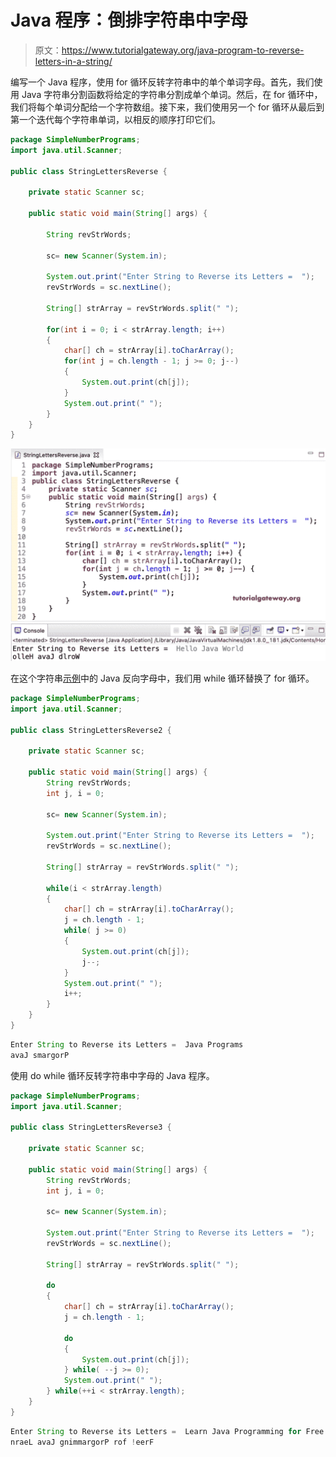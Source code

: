 # Java 程序：倒排字符串中字母

> 原文：<https://www.tutorialgateway.org/java-program-to-reverse-letters-in-a-string/>

编写一个 Java 程序，使用 for 循环反转字符串中的单个单词字母。首先，我们使用 Java 字符串分割函数将给定的字符串分割成单个单词。然后，在 for 循环中，我们将每个单词分配给一个字符数组。接下来，我们使用另一个 for 循环从最后到第一个迭代每个字符串单词，以相反的顺序打印它们。

```java
package SimpleNumberPrograms;
import java.util.Scanner;

public class StringLettersReverse {

	private static Scanner sc;

	public static void main(String[] args) {

		String revStrWords;

		sc= new Scanner(System.in);

		System.out.print("Enter String to Reverse its Letters =  ");
		revStrWords = sc.nextLine();

		String[] strArray = revStrWords.split(" ");

		for(int i = 0; i < strArray.length; i++) 
		{
			char[] ch = strArray[i].toCharArray();
			for(int j = ch.length - 1; j >= 0; j--) 
			{
				System.out.print(ch[j]);
			}
			System.out.print(" ");
		}
	}
}
```

![Java Program to Reverse Letters in a String 1](img/d91b97811c6331c0707a6c1d07676f04.png)

在这个字符串[示例](https://www.tutorialgateway.org/learn-java-programs/)中的 Java 反向字母中，我们用 while 循环替换了 for 循环。

```java
package SimpleNumberPrograms;
import java.util.Scanner;

public class StringLettersReverse2 {

	private static Scanner sc;

	public static void main(String[] args) {
		String revStrWords;
		int j, i = 0; 

		sc= new Scanner(System.in);

		System.out.print("Enter String to Reverse its Letters =  ");
		revStrWords = sc.nextLine();

		String[] strArray = revStrWords.split(" ");

		while(i < strArray.length) 
		{
			char[] ch = strArray[i].toCharArray();
			j = ch.length - 1;
			while( j >= 0) 
			{
				System.out.print(ch[j]);
				j--;
			}
			System.out.print(" ");
			i++;
		}
	}
}
```

```java
Enter String to Reverse its Letters =  Java Programs
avaJ smargorP 
```

使用 do while 循环反转字符串中字母的 Java 程序。

```java
package SimpleNumberPrograms;
import java.util.Scanner;

public class StringLettersReverse3 {

	private static Scanner sc;

	public static void main(String[] args) {
		String revStrWords;
		int j, i = 0; 

		sc= new Scanner(System.in);

		System.out.print("Enter String to Reverse its Letters =  ");
		revStrWords = sc.nextLine();

		String[] strArray = revStrWords.split(" ");

		do
		{
			char[] ch = strArray[i].toCharArray();
			j = ch.length - 1;

			do
			{
				System.out.print(ch[j]);
			} while( --j >= 0);
			System.out.print(" ");
		} while(++i < strArray.length);
	}
}
```

```java
Enter String to Reverse its Letters =  Learn Java Programming for Free!
nraeL avaJ gnimmargorP rof !eerF 
```